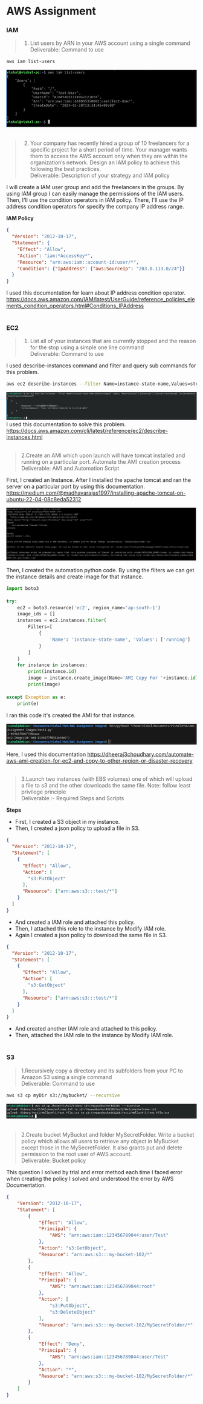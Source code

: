 # AWS Assignment
### IAM
>1. List users by ARN in your AWS account using a single command <br>Deliverable: Command to use

```bash
aws iam list-users
```
![loading...](/AWS%20Assignment/Images/AWSAssignment1.jpg)
<br><br>
>2. Your company has recently hired a group of 10 freelancers for a specific project for a short period of time. Your manager wants them to access the AWS account only when they are within the organization’s network. Design an IAM policy to achieve this following the best practices.<br>Deliverable: Description of your strategy and IAM policy

I will create a IAM user group and add the freelancers in the groups. By using IAM group I can easily manage the permissions of the IAM users. Then, I'll use the condition operators in IAM policy. There, I'll use the IP address condition operators for specify the company IP address range.

**IAM Policy**
```json
{
  "Version": "2012-10-17",
  "Statement": {
    "Effect": "Allow",
    "Action": "iam:*AccessKey*",
    "Resource": "arn:aws:iam::account-id:user/*",
    "Condition": {"IpAddress": {"aws:SourceIp": "203.0.113.0/24"}}
  }
}
```
I used this documentation for learn about IP address condition operator. 
https://docs.aws.amazon.com/IAM/latest/UserGuide/reference_policies_elements_condition_operators.html#Conditions_IPAddress
<br><br>
### EC2
>1. List all of your  instances that are currently stopped and the reason for the stop using a simple one line command<br>
Deliverable: Command to use

I used describe-instances command and filter and query sub commands for this problem.

```bash
aws ec2 describe-instances --filter Name=instance-state-name,Values=stopped --query "Reservations[*].Instances[*].{Instance:InstanceId, InstanceReason:StateTransitionReason}"
```
![loading...](/AWS%20Assignment/Images/AWSassignment3.jpg)
I used this documentation to solve this problem. 
https://docs.aws.amazon.com/cli/latest/reference/ec2/describe-instances.html
<br><br>
>2.Create an AMI which upon launch will have tomcat installed and running on a particular port. Automate the AMI creation process 
<br>Deliverable: AMI and Automation Script

First, I created an Instance. After I installed the apache tomcat and ran the server on a particular port by using this documentation. https://medium.com/@madhavarajas1997/installing-apache-tomcat-on-ubuntu-22-04-08c8eda52312

![loading...](/AWS%20Assignment/Images/AWSassignment4.jpg)

Then, I created the automation python code. By using the filters we can get the instance details and create image for that instance.

```python
import boto3

try:
    ec2 = boto3.resource('ec2', region_name='ap-south-1')
    image_ids = []
    instances = ec2.instances.filter(
        Filters=[
            {
                'Name': 'instance-state-name', 'Values': ['running']
            }
        ]
    )
    for instance in instances:
        print(instance.id)
        image = instance.create_image(Name='AMI Copy For '+instance.id)
        print(image)

except Exception as e:
    print(e)
```
I ran this code it's created the AMI for that instance.

![loading...](/AWS%20Assignment/Images/AWSassignment4(i).jpg)

Here, I used this documentation https://dheeraj3choudhary.com/automate-aws-ami-creation-for-ec2-and-copy-to-other-region-or-disaster-recovery
<br><br>

>3.Launch two instances (with EBS volumes) one of which will upload a file to s3 and the other downloads the same file. Note: follow least privilege principle
<br>Deliverable :- Required Steps and Scripts

**Steps**
- First, I created a S3 object in my instance.
- Then, I created a json policy to upload a file in S3.
```json
{
  "Version": "2012-10-17",
  "Statement": [
    {
      "Effect": "Allow",
      "Action": [
        "s3:PutObject"
      ],
      "Resource": ["arn:aws:s3:::test/*"]
    }
  ]
}
```
- And created a IAM role and attached this policy.
- Then, I attached this role to the instance by Modify IAM role.
- Again I created a json policy to download the same file in S3.
```json
{
  "Version": "2012-10-17",
  "Statement": [
    {
      "Effect": "Allow",
      "Action": [
        "s3:GetObject"
      ],
      "Resource": ["arn:aws:s3:::test/*"]
    }
  ]
}
```
- And created another IAM role and attached to this policy.
- Then, attached the IAM role to the instance by Modify IAM role.
<br><br>
### S3
>1.Recursively copy a directory and its subfolders from your PC to Amazon S3 using a single command
<br>Deliverable: Command to use

```bash
aws s3 cp myDir s3://mybucket/ --recursive
```
![loading...](/AWS%20Assignment/Images/AWSassignment7.jpg)
<br><br>
>2.Create bucket MyBucket and folder MySecretFolder. Write a bucket policy which allows all users to retrieve any object in MyBucket except those in the MySecretFolder. It also grants put and delete permission to the root user of AWS account.
<br>Deliverable: Bucket policy

This question I solved by trial and error method each time I faced error when creating the policy I solved and understood the error by AWS Documentation.

```json
{
    "Version": "2012-10-17",
    "Statement": [
        {
            "Effect": "Allow",
            "Principal": {
                "AWS": "arn:aws:iam::123456789044:user/Test"
            },
            "Action": "s3:GetObject",
            "Resource": "arn:aws:s3:::my-bucket-102/*"
        },
        {
            "Effect": "Allow",
            "Principal": {
                "AWS": "arn:aws:iam::123456789044:root"
            },
            "Action": [
                "s3:PutObject",
                "s3:DeleteObject"
            ],
            "Resource": "arn:aws:s3:::my-bucket-102/MySecretFolder/*"
        },
        {
            "Effect": "Deny",
            "Principal": {
                "AWS": "arn:aws:iam::123456789044:user/Test"
            },
            "Action": "*",
            "Resource": "arn:aws:s3:::my-bucket-102/MySecretFolder/*"
        }
    ]
}
```
